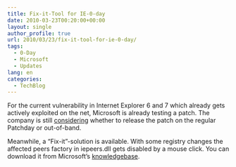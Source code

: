 ```yaml
---
title: Fix-it-Tool for IE-0-day
date: 2010-03-23T00:20:00+00:00
layout: single
author_profile: true
url: 2010/03/23/fix-it-tool-for-ie-0-day/
tags:
  - 0-Day
  - Microsoft
  - Updates
lang: en
categories: 
  - TechBlog
---
```

For the current vulnerability in Internet Explorer 6 and 7 which already gets actively exploited on the net, Microsoft is already testing a patch. The company is still [considering](http://blogs.technet.com/msrc/archive/2010/03/12/update-on-security-advisory-981374.aspx) whether to release the patch on the regular Patchday or out-of-band.

Meanwhile, a “Fix-it”-solution is available. With some registry changes the affected peers factory in iepeers.dll gets disabled by a mouse click. You can download it from Microsoft’s [knowledgebase](http://support.microsoft.com/kb/981374).